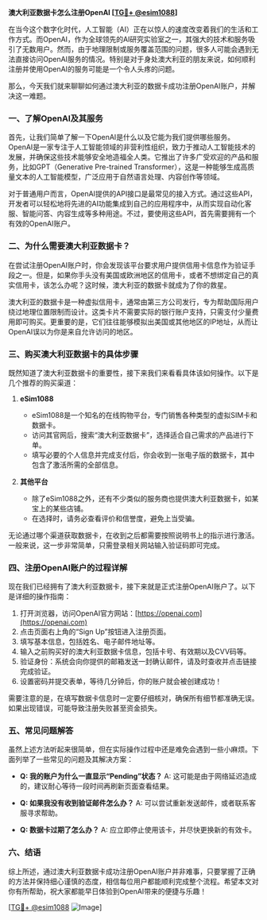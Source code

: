 **澳大利亚数据卡怎么注册OpenAI [[TG💪+ @esim1088](https://t.me/s/esim1088)]**

在当今这个数字化时代，人工智能（AI）正在以惊人的速度改变着我们的生活和工作方式。而OpenAI，作为全球领先的AI研究实验室之一，其强大的技术和服务吸引了无数用户。然而，由于地理限制或服务覆盖范围的问题，很多人可能会遇到无法直接访问OpenAI服务的情况。特别是对于身处澳大利亚的朋友来说，如何顺利注册并使用OpenAI的服务可能是一个令人头疼的问题。

那么，今天我们就来聊聊如何通过澳大利亚的数据卡成功注册OpenAI账户，并解决这一难题。

### **一、了解OpenAI及其服务**

首先，让我们简单了解一下OpenAI是什么以及它能为我们提供哪些服务。OpenAI是一家专注于人工智能领域的非营利性组织，致力于推动人工智能技术的发展，并确保这些技术能够安全地造福全人类。它推出了许多广受欢迎的产品和服务，比如GPT（Generative Pre-trained Transformer），这是一种能够生成高质量文本的人工智能模型，广泛应用于自然语言处理、内容创作等领域。

对于普通用户而言，OpenAI提供的API接口是最常见的接入方式。通过这些API，开发者可以轻松地将先进的AI功能集成到自己的应用程序中，从而实现自动化客服、智能问答、内容生成等多种用途。不过，要使用这些API，首先需要拥有一个有效的OpenAI账户。

### **二、为什么需要澳大利亚数据卡？**

在尝试注册OpenAI账户时，你会发现该平台要求用户提供信用卡信息作为验证手段之一。但是，如果你手头没有美国或欧洲地区的信用卡，或者不想绑定自己的真实信用卡，该怎么办呢？这时候，澳大利亚的数据卡就成为了你的救星。

澳大利亚的数据卡是一种虚拟信用卡，通常由第三方公司发行，专为帮助国际用户绕过地理位置限制而设计。这类卡片不需要实际的银行账户支持，只需支付少量费用即可购买。更重要的是，它们往往能够模拟出美国或其他地区的IP地址，从而让OpenAI误以为你是来自允许访问的地区。

### **三、购买澳大利亚数据卡的具体步骤**

既然知道了澳大利亚数据卡的重要性，接下来我们来看看具体该如何操作。以下是几个推荐的购买渠道：

1. **eSim1088**
   - eSim1088是一个知名的在线购物平台，专门销售各种类型的虚拟SIM卡和数据卡。
   - 访问其官网后，搜索“澳大利亚数据卡”，选择适合自己需求的产品进行下单。
   - 填写必要的个人信息并完成支付后，你会收到一张电子版的数据卡，其中包含了激活所需的全部信息。

2. **其他平台**
   - 除了eSim1088之外，还有不少类似的服务商也提供澳大利亚数据卡，如某宝上的某些店铺。
   - 在选择时，请务必查看评价和信誉度，避免上当受骗。

无论通过哪个渠道获取数据卡，在收到之后都需要按照说明书上的指示进行激活。一般来说，这一步非常简单，只需登录相关网站输入验证码即可完成。

### **四、注册OpenAI账户的过程详解**

现在我们已经拥有了澳大利亚数据卡，接下来就是正式注册OpenAI账户了。以下是详细的操作指南：

1. 打开浏览器，访问OpenAI官方网站：[https://openai.com](https://openai.com)
2. 点击页面右上角的“Sign Up”按钮进入注册页面。
3. 填写基本信息，包括姓名、电子邮件地址等。
4. 输入之前购买好的澳大利亚数据卡信息，包括卡号、有效期以及CVV码等。
5. 验证身份：系统会向你提供的邮箱发送一封确认邮件，请及时查收并点击链接完成验证。
6. 设置密码并提交表单，等待几分钟后，你的账户就会被创建成功！

需要注意的是，在填写数据卡信息时一定要仔细核对，确保所有细节都准确无误。如果出现错误，可能导致注册失败甚至资金损失。

### **五、常见问题解答**

虽然上述方法听起来很简单，但在实际操作过程中还是难免会遇到一些小麻烦。下面列举了一些常见的问题及其解决方案：

- **Q: 我的账户为什么一直显示“Pending”状态？**
  A: 这可能是由于网络延迟造成的，建议耐心等待一段时间再刷新页面查看结果。
  
- **Q: 如果我没有收到验证邮件怎么办？**
  A: 可以尝试重新发送邮件，或者联系客服寻求帮助。

- **Q: 数据卡过期了怎么办？**
  A: 应立即停止使用该卡，并尽快更换新的有效卡。

### **六、结语**

综上所述，通过澳大利亚数据卡成功注册OpenAI账户并非难事，只要掌握了正确的方法并保持细心谨慎的态度，相信每位用户都能顺利完成整个流程。希望本文对你有所帮助，祝大家都能早日体验到OpenAI带来的便捷与乐趣！

[[TG💪+ @esim1088](https://t.me/s/esim1088) ![Image](https://i.postimg.cc/4NQfJmqS/Snipaste-2025-05-13-00-14-12.png)]
